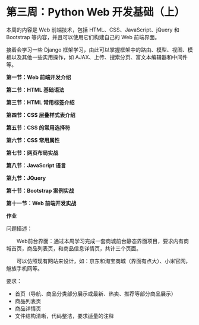 # 第三周：Python Web 开发基础（上）

本周的内容是 Web 前端技术，包括 HTML、CSS、JavaScript、jQuery 和 Bootstrap 等内容，并且可以使用它们构建自己的 Web 前端界面。

接着会学习一些 Django 框架学习，由此可以掌握框架中的路由、模型、视图、模板以及其他一些实用操作，如 AJAX、上传、搜索分页、富文本编辑器和中间件等。


**第一节：Web 前端开发介绍**



**第二节：HTML 基础语法**



**第三节：HTML 常用标签介绍**



**第四节：CSS 层叠样式表介绍**



**第五节：CSS 的常用选择符**



**第六节：CSS 常用属性**



**第七节：网页布局实战**



**第八节：JavaScript 语言**



**第九节：JQuery**



**第十节：Bootstrap 案例实战**



**第十一节：Web 前端开发实战**




**作业**

问题描述：

　　Web前台界面：通过本周学习完成一套商城前台静态界面项目，要求内有商城首页，商品列表页，和商品信息详情页，共计三个页面。

　　可以仿照现有网站来设计，如：京东和淘宝商城（界面有点大）、小米官网，魅族手机网等。

要求：

 - 首页（导航、商品分类部分展示或最新、热卖、推荐等部分商品展示）
 - 商品列表页
 - 商品详情页
 - 文件结构清晰，代码整洁，要求适量的注释

